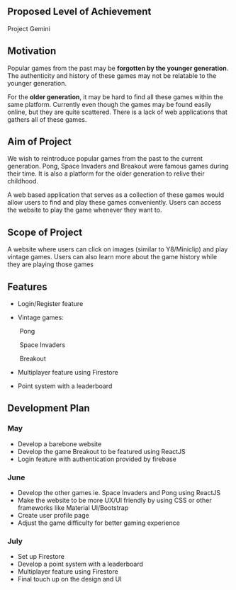 ## Proposed Level of Achievement
Project Gemini

## Motivation
Popular games from the past may be **forgotten by the younger generation**. The authenticity and history of these games may not be relatable to the younger generation.

For the **older generation**, it may be hard to find all these games within the same platform. Currently even though the games may be found easily online, but they are quite scattered. There is a lack of web applications that gathers all of these games.

## Aim of Project
We wish to reintroduce popular games from the past to the current generation. Pong, Space Invaders and Breakout were famous games during their time. It is also a platform for the older generation to relive their childhood.

A web based application that serves as a collection of these games would allow users to find and play these games conveniently. Users can access the website to play the game whenever they want to.

## Scope of Project

A website where users can click on images (similar to Y8/Miniclip) and play vintage games. Users can also learn more about the game history while they are playing those games

## Features

* Login/Register feature

* Vintage games:

     ​	Pong

     ​	Space Invaders

     ​	Breakout

* Multiplayer feature using Firestore

* Point system with a leaderboard

     

## Development Plan

### May

* Develop a barebone website
* Develop the game Breakout to be featured using ReactJS
* Login feature with authentication provided by firebase

### June

* Develop the other games ie. Space Invaders and Pong using ReactJS
* Make the website to be more UX/UI friendly by using CSS or other frameworks like Material UI/Bootstrap
* Create user profile page
* Adjust the game difficulty for better gaming experience

### July

* Set up Firestore
* Develop a point system with a leaderboard
* Multiplayer feature using Firestore
* Final touch up on the design and UI
